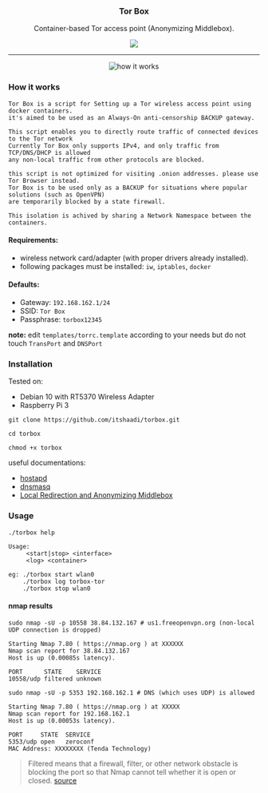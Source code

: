 <p align="center">
  <h3 align="center">Tor Box</h3>
  <p align="center">Container-based Tor access point (Anonymizing Middlebox).</p>

  <p align="center">
    <a href="https://github.com/GouveaHeitor/nipe/blob/master/LICENSE.md">
      <img src="https://img.shields.io/badge/license-MIT-blue.svg">
    </a>
  </p>
</p>

---

<p align="center">
    <img src="https://user-images.githubusercontent.com/10201704/65461099-245fde00-de60-11e9-95e4-1f0c57806c3f.jpg" alt="how it works">
</p>

### How it works
    Tor Box is a script for Setting up a Tor wireless access point using docker containers.
    it's aimed to be used as an Always-On anti-censorship BACKUP gateway.

    This script enables you to directly route traffic of connected devices to the Tor network
    Currently Tor Box only supports IPv4, and only traffic from TCP/DNS/DHCP is allowed
    any non-local traffic from other protocols are blocked.

    this script is not optimized for visiting .onion addresses. please use Tor Browser instead.
    Tor Box is to be used only as a BACKUP for situations where popular solutions (such as OpenVPN)
    are temporarily blocked by a state firewall.

    This isolation is achived by sharing a Network Namespace between the containers.


#### Requirements:
* wireless network card/adapter (with proper drivers already installed).
* following packages must be installed: `iw`, `iptables`, `docker`

#### Defaults:
* Gateway: `192.168.162.1/24`
* SSID: `Tor Box`
* Passphrase: `torbox12345`

**note:** edit `templates/torrc.template` according to your needs but do not touch `TransPort` and `DNSPort`

### Installation
Tested on:
* Debian 10 with RT5370 Wireless Adapter
* Raspberry Pi 3

```
git clone https://github.com/itshaadi/torbox.git

cd torbox

chmod +x torbox
```

useful documentations:
* [hostapd](https://wiki.gentoo.org/wiki/Hostapd)
* [dnsmasq](https://wiki.archlinux.org/index.php/Dnsmasq)
* [Local Redirection and Anonymizing Middlebox](https://trac.torproject.org/projects/tor/wiki/doc/TransparentProxy#LocalRedirectionandAnonymizingMiddleboxy)

### Usage

```
./torbox help

Usage: 
 	 <start|stop> <interface> 
 	 <log> <container>

eg: ./torbox start wlan0
    ./torbox log torbox-tor
    ./torbox stop wlan0
```

#### nmap results
```
sudo nmap -sU -p 10558 38.84.132.167 # us1.freeopenvpn.org (non-local UDP connection is dropped)

Starting Nmap 7.80 ( https://nmap.org ) at XXXXXX
Nmap scan report for 38.84.132.167
Host is up (0.00085s latency).

PORT      STATE    SERVICE
10558/udp filtered unknown

sudo nmap -sU -p 5353 192.168.162.1 # DNS (which uses UDP) is allowed

Starting Nmap 7.80 ( https://nmap.org ) at XXXXX
Nmap scan report for 192.168.162.1
Host is up (0.00053s latency).

PORT     STATE  SERVICE
5353/udp open   zeroconf
MAC Address: XXXXXXXX (Tenda Technology)
```
>  Filtered means that a firewall, filter, or other network obstacle is blocking the port so that Nmap cannot tell whether it is open or closed. [source](https://wiki.onap.org/display/DW/Nmap)
